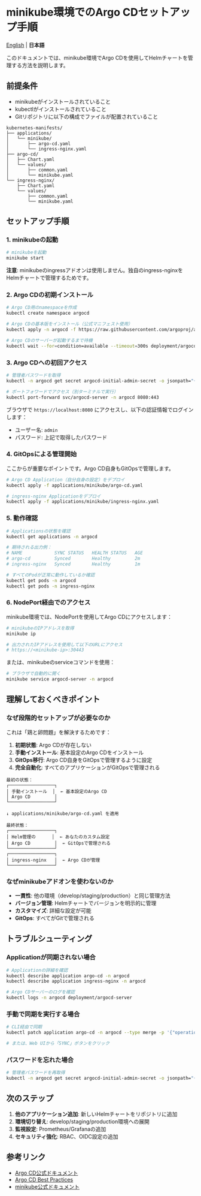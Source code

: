 # minikube環境でのArgo CDセットアップ手順

[English](README.md) | **日本語**

このドキュメントでは、minikube環境でArgo CDを使用してHelmチャートを管理する方法を説明します。

## 前提条件

- minikubeがインストールされていること
- kubectlがインストールされていること
- Gitリポジトリに以下の構成でファイルが配置されていること

```
kubernetes-manifests/
├── applications/
│   └── minikube/
│       ├── argo-cd.yaml
│       └── ingress-nginx.yaml
├── argo-cd/
│   ├── Chart.yaml
│   └── values/
│       ├── common.yaml
│       └── minikube.yaml
└── ingress-nginx/
    ├── Chart.yaml
    └── values/
        ├── common.yaml
        └── minikube.yaml
```

## セットアップ手順

### 1. minikubeの起動

```bash
# minikubeを起動
minikube start
```

**注意**: minikubeのingressアドオンは使用しません。独自のingress-nginxをHelmチャートで管理するためです。

### 2. Argo CDの初期インストール

```bash
# Argo CD用のnamespaceを作成
kubectl create namespace argocd

# Argo CDの基本版をインストール（公式マニフェスト使用）
kubectl apply -n argocd -f https://raw.githubusercontent.com/argoproj/argo-cd/stable/manifests/install.yaml

# Argo CDのサーバーが起動するまで待機
kubectl wait --for=condition=available --timeout=300s deployment/argocd-server -n argocd
```

### 3. Argo CDへの初回アクセス

```bash
# 管理者パスワードを取得
kubectl -n argocd get secret argocd-initial-admin-secret -o jsonpath="{.data.password}" | base64 -d

# ポートフォワードでアクセス（別ターミナルで実行）
kubectl port-forward svc/argocd-server -n argocd 8080:443
```

ブラウザで `https://localhost:8080` にアクセスし、以下の認証情報でログインします：
- ユーザー名: `admin`
- パスワード: 上記で取得したパスワード

### 4. GitOpsによる管理開始

ここからが重要なポイントです。Argo CD自身もGitOpsで管理します。

```bash
# Argo CD Application（自分自身の設定）をデプロイ
kubectl apply -f applications/minikube/argo-cd.yaml

# ingress-nginx Applicationをデプロイ
kubectl apply -f applications/minikube/ingress-nginx.yaml
```

### 5. 動作確認

```bash
# Applicationsの状態を確認
kubectl get applications -n argocd

# 期待される出力例：
# NAME            SYNC STATUS   HEALTH STATUS   AGE
# argo-cd         Synced        Healthy         2m
# ingress-nginx   Synced        Healthy         1m

# すべてのPodが正常に動作しているか確認
kubectl get pods -n argocd
kubectl get pods -n ingress-nginx
```

### 6. NodePort経由でのアクセス

minikube環境では、NodePortを使用してArgo CDにアクセスします：

```bash
# minikubeのIPアドレスを取得
minikube ip

# 出力されたIPアドレスを使用して以下のURLにアクセス
# https://<minikube-ip>:30443
```

または、minikubeのserviceコマンドを使用：

```bash
# ブラウザで自動的に開く
minikube service argocd-server -n argocd
```

## 理解しておくべきポイント

### なぜ段階的セットアップが必要なのか

これは「鶏と卵問題」を解決するためです：

1. **初期状態**: Argo CDが存在しない
2. **手動インストール**: 基本設定のArgo CDをインストール
3. **GitOps移行**: Argo CD自身をGitOpsで管理するように設定
4. **完全自動化**: すべてのアプリケーションがGitOpsで管理される

```
最初の状態：
┌─────────────────┐
│ 手動インストール  │  ← 基本設定のArgo CD
│ Argo CD         │
└─────────────────┘

↓ applications/minikube/argo-cd.yaml を適用

最終状態：
┌─────────────────┐
│ Helm管理の      │  ← あなたのカスタム設定
│ Argo CD         │  ← GitOpsで管理される
└─────────────────┘
┌─────────────────┐
│ ingress-nginx   │  ← Argo CDが管理
└─────────────────┘
```

### なぜminikubeアドオンを使わないのか

- **一貫性**: 他の環境（develop/staging/production）と同じ管理方法
- **バージョン管理**: Helmチャートでバージョンを明示的に管理
- **カスタマイズ**: 詳細な設定が可能
- **GitOps**: すべてがGitで管理される

## トラブルシューティング

### Applicationが同期されない場合

```bash
# Applicationの詳細を確認
kubectl describe application argo-cd -n argocd
kubectl describe application ingress-nginx -n argocd

# Argo CDサーバーのログを確認
kubectl logs -n argocd deployment/argocd-server
```

### 手動で同期を実行する場合

```bash
# CLI経由で同期
kubectl patch application argo-cd -n argocd --type merge -p '{"operation":{"sync":{}}}'

# または、Web UIから「SYNC」ボタンをクリック
```

### パスワードを忘れた場合

```bash
# 管理者パスワードを再取得
kubectl -n argocd get secret argocd-initial-admin-secret -o jsonpath="{.data.password}" | base64 -d
```

## 次のステップ

1. **他のアプリケーション追加**: 新しいHelmチャートをリポジトリに追加
2. **環境切り替え**: develop/staging/production環境への展開
3. **監視設定**: Prometheus/Grafanaの追加
4. **セキュリティ強化**: RBAC、OIDC設定の追加

## 参考リンク

- [Argo CD公式ドキュメント](https://argo-cd.readthedocs.io/)
- [Argo CD Best Practices](https://argo-cd.readthedocs.io/en/stable/user-guide/best_practices/)
- [minikube公式ドキュメント](https://minikube.sigs.k8s.io/docs/)

